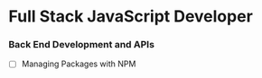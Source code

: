 # Full Stack JavaScript Developer

### Back End Development and APIs

- [ ] Managing Packages with NPM

